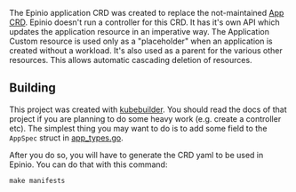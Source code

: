 The Epinio application CRD was created to replace the not-maintained [App CRD](https://github.com/kubernetes-sigs/application).
Epinio doesn't run a controller for this CRD. It has it's own API which updates the application resource in an imperative way.
The Application Custom resource is used only as a "placeholder" when an application is created without a workload. It's also
used as a parent for the various other resources. This allows automatic cascading deletion of resources.

## Building

This project was created with [kubebuilder](https://github.com/kubernetes-sigs/kubebuilder). You should read the docs of that project if you are planning to
do some heavy work (e.g. create a controller etc). The simplest thing you may want to do is to add some field to the `AppSpec` struct in [app_types.go](api/v1/app_types.go).

After you do so, you will have to generate the CRD yaml to be used in Epinio.
You can do that with this command:

```
make manifests
```

